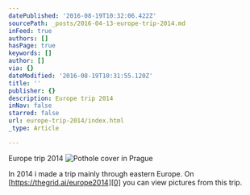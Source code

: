 ```yaml
---
datePublished: '2016-08-19T10:32:06.422Z'
sourcePath: _posts/2016-04-13-europe-trip-2014.md
inFeed: true
authors: []
hasPage: true
keywords: []
author: []
via: {}
dateModified: '2016-08-19T10:31:55.120Z'
title: ''
publisher: {}
description: Europe trip 2014
inNav: false
starred: false
url: europe-trip-2014/index.html
_type: Article

---
```

Europe trip 2014
![Pothole cover in Prague](https://the-grid-user-content.s3-us-west-2.amazonaws.com/cdf9a8dc-dc77-4ac6-92d7-a775466ad1ea.jpg)

In 2014 i made a trip mainly through eastern Europe. On [https://thegrid.ai/europe2014][0] you can view pictures from this trip.

[0]: https://thegrid.ai/europe2014 "Photos"